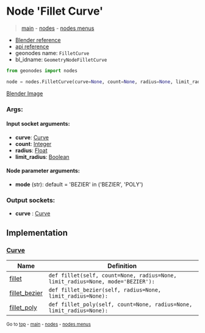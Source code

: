 # Node 'Fillet Curve'

> [main](../structure.md) - [nodes](nodes.md) - [nodes menus](nodes_menus.md)

- [Blender reference](https://docs.blender.org/manual/en/latest/modeling/geometry_nodes/curve/fillet_curve.html)
- [api reference](https://docs.blender.org/api/current/bpy.types.GeometryNodeFilletCurve.html)
- geonodes name: `FilletCurve`
- bl_idname: `GeometryNodeFilletCurve`

```python
from geonodes import nodes

node = nodes.FilletCurve(curve=None, count=None, radius=None, limit_radius=None, mode='BEZIER')
```

[Blender Image](self.node_image_ref)

### Args:

#### Input socket arguments:

- **curve**: [Curve](Curve.md)
- **count**: [Integer](Integer.md)
- **radius**: [Float](Float.md)
- **limit_radius**: [Boolean](Boolean.md)

#### Node parameter arguments:

- **mode** (str): default = 'BEZIER' in ('BEZIER', 'POLY')

### Output sockets:

- **curve** : [Curve](Curve.md)

## Implementation

### [Curve](Curve.md)

| Name | Definition |
|------|------------|
 | [fillet](Curve.md#fillet) | `def fillet(self, count=None, radius=None, limit_radius=None, mode='BEZIER'):` |
 | [fillet_bezier](Curve.md#fillet_bezier) | `def fillet_bezier(self, radius=None, limit_radius=None):` |
 | [fillet_poly](Curve.md#fillet_poly) | `def fillet_poly(self, count=None, radius=None, limit_radius=None):` |

<sub>Go to [top](#node-Fillet-Curve) - [main](../structure.md) - [nodes](nodes.md) - [nodes menus](nodes_menus.md)</sub>

